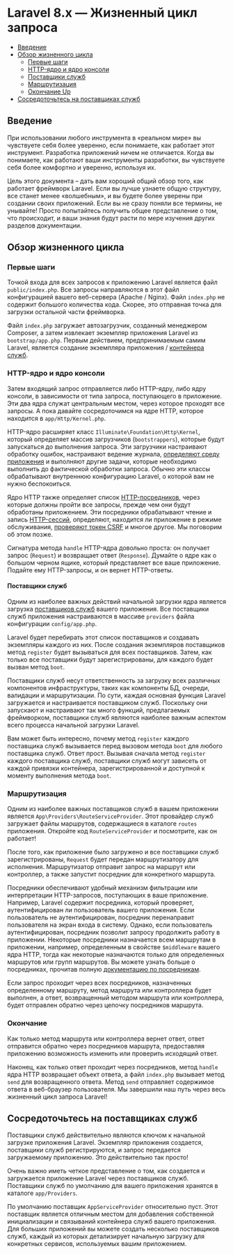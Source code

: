 # Laravel 8.x — Жизненный цикл запроса

- [Введение](#introduction)
- [Обзор жизненного цикла](#lifecycle-overview)
    - [Первые шаги](#first-steps)
    - [HTTP-ядро и ядро консоли](#http-console-kernels)
    - [Поставщики служб](#service-providers)
    - [Маршрутизация](#routing)
    - [Окончание Up](#finishing-up)
- [Сосредоточьтесь на поставщиках служб](#focus-on-service-providers)

<a name="introduction"></a>
## Введение

При использовании любого инструмента в «реальном мире» вы чувствуете себя более уверенно, если понимаете, как работает этот инструмент. Разработка приложений ничем не отличается. Когда вы понимаете, как работают ваши инструменты разработки, вы чувствуете себя более комфортно и уверенно, используя их.

Цель этого документа – дать вам хороший общий обзор того, как работает фреймворк Laravel. Если вы лучше узнаете общую структуру, все станет менее «волшебным», и вы будете более уверены при создании своих приложений. Если вы не сразу поняли все термины, не унывайте! Просто попытайтесь получить общее представление о том, что происходит, и ваши знания будут расти по мере изучения других разделов документации.

<a name="lifecycle-overview"></a>
## Обзор жизненного цикла

<a name="first-steps"></a>
### Первые шаги

Точкой входа для всех запросов к приложению Laravel является файл `public/index.php`. Все запросы направляются в этот файл конфигурацией вашего веб-сервера (Apache / Nginx). Файл `index.php` не содержит большого количества кода. Скорее, это отправная точка для загрузки остальной части фреймворка.

Файл `index.php` загружает автозагрузчик, созданный менеджером Composer, а затем извлекает экземпляр приложения Laravel из `bootstrap/app.php`. Первым действием, предпринимаемым самим Laravel, является создание экземпляра приложения / [контейнера служб](container.md).

<a name="http-console-kernels"></a>
### HTTP-ядро и ядро консоли

Затем входящий запрос отправляется либо HTTP-ядру, либо ядру консоли, в зависимости от типа запроса, поступающего в приложение. Эти два ядра служат центральным местом, через которое проходят все запросы. А пока давайте сосредоточимся на ядре HTTP, которое находится в `app/Http/Kernel.php`.

HTTP-ядро расширяет класс `Illuminate\Foundation\Http\Kernel`, который определяет массив загрузчиков (`bootstrappers`), которые будут запускаться до выполнения запроса. Эти загрузчики настраивают обработку ошибок, настраивают ведение журнала, [определяют среду приложения](configuration.md#environment-configuration) и выполняют другие задачи, которые необходимо выполнить до фактической обработки запроса. Обычно эти классы обрабатывают внутреннюю конфигурацию Laravel, о которой вам не нужно беспокоиться.

Ядро HTTP также определяет список [HTTP-посредников](middleware.md), через которые должны пройти все запросы, прежде чем они будут обработаны приложением. Эти посредники обрабатывают чтение и запись [HTTP-сессий](session.md), определяют, находится ли приложение в режиме обслуживания, [проверяют токен CSRF](csrf.md) и многое другое. Мы поговорим об этом позже.

Сигнатура метода `handle` HTTP-ядра довольно проста: он получает запрос (`Request`) и возвращает ответ (`Response`). Думайте о ядре как о большом черном ящике, который представляет все ваше приложение. Подайте ему HTTP-запросы, и он вернет HTTP-ответы.

<a name="service-providers"></a>
#### Поставщики служб

Одним из наиболее важных действий начальной загрузки ядра является загрузка [поставщиков служб](providers.md) вашего приложения. Все поставщики служб приложения настраиваются в массиве `providers` файла конфигурации `config/app.php`.

Laravel будет перебирать этот список поставщиков и создавать экземпляры каждого из них. После создания экземпляров поставщиков метод `register` будет вызываться для всех поставщиков. Затем, как только все поставщики будут зарегистрированы, для каждого будет вызван метод `boot`.

Поставщики служб несут ответственность за загрузку всех различных компонентов инфраструктуры, таких как компоненты БД, очереди, валидации и маршрутизации. По сути, каждая основная функция Laravel загружается и настраивается поставщиком служб. Поскольку они запускают и настраивают так много функций, предлагаемых фреймворком, поставщики служб являются наиболее важным аспектом всего процесса начальной загрузки Laravel.

Вам может быть интересно, почему метод `register` каждого поставщика служб вызывается перед вызовом метода `boot` для любого поставщика служб. Ответ прост. Вызывая сначала метод `register` каждого поставщика служб, поставщики служб могут зависеть от каждой привязки контейнера, зарегистрированной и доступной к моменту выполнения метода `boot`.

<a name="routing"></a>
### Маршрутизация

Одним из наиболее важных поставщиков служб в вашем приложении является `App\Providers\RouteServiceProvider`. Этот провайдер служб загружает файлы маршрутов, содержащиеся в каталоге `routes` приложения. Откройте код `RouteServiceProvider` и посмотрите, как он работает!

После того, как приложение было загружено и все поставщики служб зарегистрированы, `Request` будет передан маршрутизатору для исполнения. Маршрутизатор отправит запрос на маршрут или контроллер, а также запустит посредник для конкретного маршрута.

Посредники обеспечивают удобный механизм фильтрации или интерпретации HTTP-запросов, поступающих в ваше приложение. Например, Laravel содержит посредника, который проверяет, аутентифицирован ли пользователь вашего приложения. Если пользователь не аутентифицирован, посредник перенаправит пользователя на экран входа в систему. Однако, если пользователь аутентифицирован, посредник позволит запросу продолжить работу в приложении. Некоторые посредники назначается всем маршрутам в приложении, например, определенным в свойстве `$middleware` вашего ядра HTTP, тогда как некоторые назначаются только для определенных маршрутов или групп маршрутов. Вы можете узнать больше о посредниках, прочитав полную [документацию по посредникам](middleware.md).

Если запрос проходит через всех посредников, назначенных определенному маршруту, метод маршрута или контроллера будет выполнен, а ответ, возвращенный методом маршрута или контроллера, будет отправлен обратно через цепочку посредников маршрута.

<a name="finishing-up"> </a>
### Окончание

Как только метод маршрута или контроллера вернет ответ, ответ отправится обратно через посредников маршрута, предоставляя приложению возможность изменить или проверить исходящий ответ.

Наконец, как только ответ проходит через посредников, метод `handle` ядра HTTP возвращает объект ответа, а файл `index.php` вызывает метод `send` для возвращенного ответа. Метод `send` отправляет содержимое ответа в веб-браузер пользователя. Мы завершили наш путь через весь жизненный цикл запроса Laravel!

<a name="focus-on-service-providers"></a>
## Сосредоточьтесь на поставщиках служб

Поставщики служб действительно являются ключом к начальной загрузке приложения Laravel. Экземпляр приложения создается, поставщики служб регистрируются, и запрос передается загружаемому приложению. Это действительно так просто!

Очень важно иметь четкое представление о том, как создается и загружается приложение Laravel через поставщиков служб. Поставщики служб по умолчанию для вашего приложения хранятся в каталоге `app/Providers`.

По умолчанию поставщик `AppServiceProvider` относительно пуст. Этот поставщик является отличным местом для добавления собственной инициализации и связываний контейнера служб вашего приложения. Для больших приложений вы можете создать несколько поставщиков служб, каждый из которых детализирует начальную загрузку для конкретных сервисов, используемых вашим приложением.

